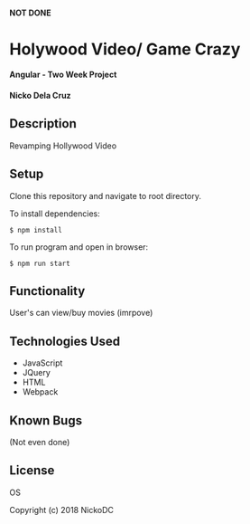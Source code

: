 ####  NOT DONE




# Holywood Video/ Game Crazy

#### Angular - Two Week Project

#### Nicko Dela Cruz

## Description

Revamping Hollywood Video

## Setup

Clone this repository and navigate to root directory.

To install dependencies:

`$ npm install`  

To run program and open in browser:

`$ npm run start`



## Functionality

User's can view/buy movies
(imrpove)

## Technologies Used

* JavaScript
* JQuery
* HTML
* Webpack

## Known Bugs

(Not even done)

## License

OS

Copyright (c) 2018 NickoDC

